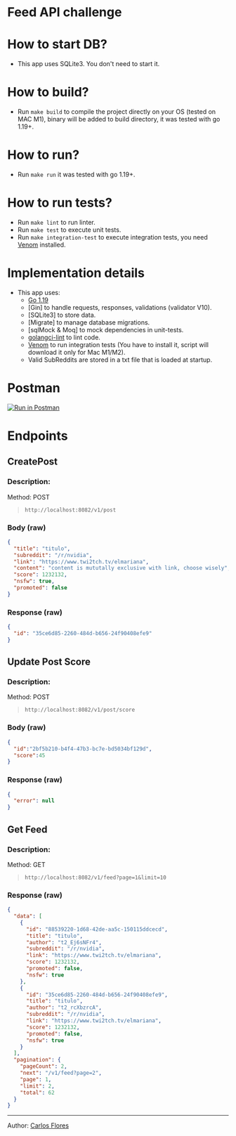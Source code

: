 # Feed API challenge

# How to start DB?
- This app uses SQLite3. You don't need to start it.

# How to build?
- Run `make build` to compile the project directly on your OS (tested on MAC M1), binary will be added to build directory, it was tested with go 1.19+.

# How to run?
- Run `make run` it was tested with go 1.19+.

# How to run tests?
- Run `make lint` to run linter.
- Run `make test` to execute unit tests.
- Run `make integration-test` to execute integration tests, you need [Venom](https://github.com/ovh/venom) installed.

# Implementation details
- This app uses:
  - [Go 1.19](https://golang.org/doc/devel/release.html)
  - [Gin] to handle requests, responses, validations (validator V10).
  - [SQLite3] to store data.
  - [Migrate] to manage database migrations.
  - [sqlMock & Moq] to mock dependencies in unit-tests.
  - [golangci-lint](https://github.com/golangci/golangci-lint) to lint code.
  - [Venom](https://github.com/ovh/venom) to run integration tests (You have to install it, script will download it only for Mac M1/M2).
  - Valid SubReddits are stored in a txt file that is loaded at startup.

# Postman
[![Run in Postman](https://run.pstmn.io/button.svg)](https://app.getpostman.com/run-collection/8c387cfb0e474cbdf581?action=collection%2Fimport)

# Endpoints
## CreatePost
### Description:
Method: POST
>```
>http://localhost:8082/v1/post
>```
### Body (**raw**)

```json
{
  "title": "titulo",
  "subreddit": "/r/nvidia",
  "link": "https://www.twi2tch.tv/elmariana",
  "content": "content is mututally exclusive with link, choose wisely",
  "score": 1232132,
  "nsfw": true,
  "promoted": false
}
```

### Response (**raw**)

```json
{
  "id": "35ce6d85-2260-484d-b656-24f90408efe9"
}
```

## Update Post Score
### Description:
Method: POST
>```
>http://localhost:8082/v1/post/score
>```
### Body (**raw**)

```json
{
  "id":"2bf5b210-b4f4-47b3-bc7e-bd5034bf129d",
  "score":45
}
```

### Response (**raw**)

```json
{
  "error": null
}
```

## Get Feed
### Description:
Method: GET
>```
>http://localhost:8082/v1/feed?page=1&limit=10
>```

### Response (**raw**)

```json
{
  "data": [
    {
      "id": "88539220-1d68-42de-aa5c-150115ddcecd",
      "title": "titulo",
      "author": "t2_Ej6sNFr4",
      "subreddit": "/r/nvidia",
      "link": "https://www.twi2tch.tv/elmariana",
      "score": 1232132,
      "promoted": false,
      "nsfw": true
    },
    {
      "id": "35ce6d85-2260-484d-b656-24f90408efe9",
      "title": "titulo",
      "author": "t2_rcXbzrcA",
      "subreddit": "/r/nvidia",
      "link": "https://www.twi2tch.tv/elmariana",
      "score": 1232132,
      "promoted": false,
      "nsfw": true
    }
  ],
  "pagination": {
    "pageCount": 2,
    "next": "/v1/feed?page=2",
    "page": 1,
    "limit": 2,
    "total": 62
  }
}
```


_________________________________________________
Author: [Carlos Flores](https://github.com/carfloresf)